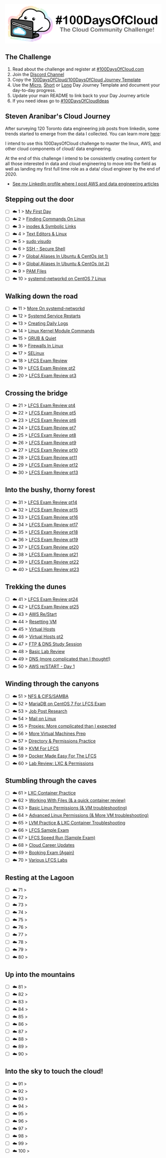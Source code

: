 <p align="center">
  <img src="banner.png">
</p>

## The Challenge
1. Read about the challenge and register at [#100DaysOfCloud.com](https://100DaysOfCloud.com)
2. Join the [Discord Channel](https://discord.gg/c6Db8nY)
3. Copy the [100DaysOfCloud/100DaysOfCloud Journey Template](https://github.com/100DaysOfCloud/100DaysOfCloud/generate)
4. Use the [Micro](Templates/000-DAY-ARTICLE-MICRO-TEMPLATE.md), [Short](Templates/001-DAY-ARTICLE-SHORT-TEMPLATE.md) or [Long](Templates/002-DAY-ARTICLE-LONG-TEMPLATE.md) Day Journey Template and document your day-to-day progress.
5. Update your main README to link back to your Day Journey article
4. If you need ideas go to [#100DaysOfCloudIdeas](https://github.com/100DaysOfCloud/100DaysOfCloudIdeas)


## Steven Aranibar's Cloud Journey

After surveying 120 Toronto data engineering job posts from linkedin, some trends started to emerge from the data I collected. You can learn more [here](https://www.linkedin.com/pulse/dear-hiring-managers-im-here-help-steven-aranibar/):


I intend to use this 100DaysOfCloud challenge to master the linux, AWS, and other cloud components of cloud/ data engineering. 


At the end of this challenge I intend to be consistently creating content for all those interested in data and cloud engineering to move into the field as well as landing my first full time role as a data/ cloud engineer by the end of 2020. 

- [See my LinkedIn profile where I post AWS and data engineering articles](https://www.linkedin.com/in/steven-aranibar-8891a2103/)

## Stepping out the door

- [ ] ☁️ 1 > [My First Day](Journey/001/Readme.md)
- [ ] ☁️ 2 > [Finding Commands On Linux](Journey/002/Readme.md)
- [ ] ☁️ 3 > [inodes & Symbolic Links](Journey/003/Readme.md)
- [ ] ☁️ 4 > [Text Editors & Linux](Journey/004/Readme.md)
- [ ] ☁️ 5 > [sudo visudo](Journey/005/Readme.md)
- [ ] ☁️ 6 > [SSH - Secure Shell](Journey/006/Readme.md)
- [ ] ☁️ 7 > [Global Aliases In Ubuntu & CentOs (pt 1)](Journey/007/Readme.md)
- [ ] ☁️ 8 > [Global Aliases In Ubuntu & CentOs (pt 2)](Journey/008/Readme.md)
- [ ] ☁️ 9 > [PAM Files](Journey/009/Readme.md)
- [ ] ☁️ 10 > [systemd-networkd on CentOS 7 Linux](Journey/010/Readme.md)

## Walking down the road

- [ ] ☁️ 11 > [More On systemd-networkd](Journey/011/Readme.md)
- [ ] ☁️ 12 > [Systemd Service Restarts](Journey/012/Readme.md)
- [ ] ☁️ 13 > [Creating Daily Logs](Journey/013/Readme.md)
- [ ] ☁️ 14 > [Linux Kernel Module Commands](Journey/014/Readme.md)
- [ ] ☁️ 15 > [GRUB & Quiet](Journey/015/Readme.md)
- [ ] ☁️ 16 > [Firewalls In Linux](Journey/016/Readme.md)
- [ ] ☁️ 17 > [SELinux](Journey/017/Readme.md)
- [ ] ☁️ 18 > [LFCS Exam Review](Journey/018/Readme.md)
- [ ] ☁️ 19 > [LFCS Exam Review pt2](Journey/019/Readme.md)
- [ ] ☁️ 20 > [LFCS Exam Review pt3](Journey/020/Readme.md)

## Crossing the bridge

- [ ] ☁️ 21 > [LFCS Exam Review pt4](Journey/021/Readme.md)
- [ ] ☁️ 22 > [LFCS Exam Review pt5](Journey/022/Readme.md)
- [ ] ☁️ 23 > [LFCS Exam Review pt6](Journey/023/Readme.md)
- [ ] ☁️ 24 > [LFCS Exam Review pt7](Journey/024/Readme.md)
- [ ] ☁️ 25 > [LFCS Exam Review pt8](Journey/025/Readme.md)
- [ ] ☁️ 26 > [LFCS Exam Review pt9](Journey/026/Readme.md)
- [ ] ☁️ 27 > [LFCS Exam Review pt10](Journey/027/Readme.md)
- [ ] ☁️ 28 > [LFCS Exam Review pt11](Journey/028/Readme.md)
- [ ] ☁️ 29 > [LFCS Exam Review pt12](Journey/029/Readme.md)
- [ ] ☁️ 30 > [LFCS Exam Review pt13](Journey/030/Readme.md)

## Into the bushy, thorny forest

- [ ] ☁️ 31 > [LFCS Exam Review pt14](Journey/031/Readme.md)
- [ ] ☁️ 32 > [LFCS Exam Review pt15](Journey/032/Readme.md)
- [ ] ☁️ 33 > [LFCS Exam Review pt16](Journey/033/Readme.md)
- [ ] ☁️ 34 > [LFCS Exam Review pt17](Journey/034/Readme.md)
- [ ] ☁️ 35 > [LFCS Exam Review pt18](Journey/035/Readme.md)
- [ ] ☁️ 36 > [LFCS Exam Review pt19](Journey/036/Readme.md)
- [ ] ☁️ 37 > [LFCS Exam Review pt20](Journey/037/Readme.md)
- [ ] ☁️ 38 > [LFCS Exam Review pt21](Journey/038/Readme.md)
- [ ] ☁️ 39 > [LFCS Exam Review pt22](Journey/039/Readme.md)
- [ ] ☁️ 40 > [LFCS Exam Review pt23](Journey/040/Readme.md)

## Trekking the dunes

- [ ] ☁️ 41 > [LFCS Exam Review pt24](Journey/041/Readme.md)
- [ ] ☁️ 42 > [LFCS Exam Review pt25](Journey/042/Readme.md)
- [ ] ☁️ 43 > [AWS Re/Start](Journey/043/Readme.md)
- [ ] ☁️ 44 > [Resetting VM](Journey/044/Readme.md)
- [ ] ☁️ 45 > [Virtual Hosts](Journey/045/Readme.md)
- [ ] ☁️ 46 > [Virtual Hosts pt2](Journey/046/Readme.md)
- [ ] ☁️ 47 > [FTP & DNS Study Session](Journey/047/Readme.md)
- [ ] ☁️ 48 > [Basic Lab Review](Journey/048/Readme.md)
- [ ] ☁️ 49 > [DNS (more complicated than I thought!)](Journey/049/Readme.md)
- [ ] ☁️ 50 > [AWS re/START - Day 1](Journey/050/Readme.md)

## Winding through the canyons

- [ ] ☁️ 51 > [NFS & CIFS/SAMBA](Journey/051/Readme.md)
- [ ] ☁️ 52 > [MariaDB on CentOS 7 For LFCS Exam](Journey/052/Readme.md)
- [ ] ☁️ 53 > [Job Post Research](Journey/053/Readme.md)
- [ ] ☁️ 54 > [Mail on Linux](Journey/054/Readme.md)
- [ ] ☁️ 55 > [Proxies: More complicated than I expected](Journey/055/Readme.md)
- [ ] ☁️ 56 > [More Virtual Machines Prep](Journey/056/Readme.md)
- [ ] ☁️ 57 > [Directory & Permissions Practice](Journey/057/Readme.md)
- [ ] ☁️ 58 > [KVM For LFCS](Journey/058/Readme.md)
- [ ] ☁️ 59 > [Docker Made Easy For The LFCS](Journey/059/Readme.md)
- [ ] ☁️ 60 > [Lab Review: LXC & Permissions](Journey/060/Readme.md)

## Stumbling through the caves

- [ ] ☁️ 61 > [LXC Container Practice](Journey/061/Readme.md)
- [ ] ☁️ 62 > [Working With Files (& a quick container review)](Journey/062/Readme.md)
- [ ] ☁️ 63 > [Basic Linux Permissions (& VM troubleshooting)](Journey/063/Readme.md)
- [ ] ☁️ 64 > [Advanced Linux Permissions (& More VM troubleshooting)](Journey/064/Readme.md)
- [ ] ☁️ 65 > [LVM Practice & LXC Container Troubleshooting](Journey/065/Readme.md)
- [ ] ☁️ 66 > [LFCS Sample Exam](Journey/066/Readme.md)
- [ ] ☁️ 67 > [LFCS Speed Run (Sample Exam)](Journey/067/Readme.md)
- [ ] ☁️ 68 > [Cloud Career Updates](Journey/068/Readme.md)
- [ ] ☁️ 69 > [Booking Exam (Again)](Journey/069/Readme.md)
- [ ] ☁️ 70 > [Various LFCS Labs](Journey/070/Readme.md)

## Resting at the Lagoon

- [ ] ☁️ 71 > [](Journey/071/Readme.md)
- [ ] ☁️ 72 > [](Journey/072/Readme.md)
- [ ] ☁️ 73 > [](Journey/073/Readme.md)
- [ ] ☁️ 74 > [](Journey/074/Readme.md)
- [ ] ☁️ 75 > [](Journey/075/Readme.md)
- [ ] ☁️ 76 > [](Journey/076/Readme.md)
- [ ] ☁️ 77 > [](Journey/077/Readme.md)
- [ ] ☁️ 78 > [](Journey/078/Readme.md)
- [ ] ☁️ 79 > [](Journey/079/Readme.md)
- [ ] ☁️ 80 > [](Journey/080/Readme.md)

## Up into the mountains

- [ ] ☁️ 81 > [](Journey/081/Readme.md)
- [ ] ☁️ 82 > [](Journey/082/Readme.md)
- [ ] ☁️ 83 > [](Journey/083/Readme.md)
- [ ] ☁️ 84 > [](Journey/084/Readme.md)
- [ ] ☁️ 85 > [](Journey/085/Readme.md)
- [ ] ☁️ 86 > [](Journey/086/Readme.md)
- [ ] ☁️ 87 > [](Journey/087/Readme.md)
- [ ] ☁️ 88 > [](Journey/088/Readme.md)
- [ ] ☁️ 89 > [](Journey/089/Readme.md)
- [ ] ☁️ 90 > [](Journey/090/Readme.md)

## Into the sky to touch the cloud!

- [ ] ☁️ 91 > [](Journey/091/Readme.md)
- [ ] ☁️ 92 > [](Journey/092/Readme.md)
- [ ] ☁️ 93 > [](Journey/093/Readme.md)
- [ ] ☁️ 94 > [](Journey/094/Readme.md)
- [ ] ☁️ 95 > [](Journey/095/Readme.md)
- [ ] ☁️ 96 > [](Journey/096/Readme.md)
- [ ] ☁️ 97 > [](Journey/097/Readme.md)
- [ ] ☁️ 98 > [](Journey/098/Readme.md)
- [ ] ☁️ 99 > [](Journey/099/Readme.md)
- [ ] ☁️ 100 > [](Journey/100/Readme.md)
